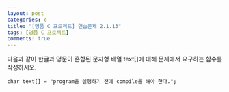 ```yaml
---
layout: post
categories: c
title: "[명품 C 프로젝트] 연습문제 2.1.13"
tags: [명품 C 프로젝트]
comments: true
---
```


다음과 같이 한글과 영문이 혼합된 문자형 배열 text[]에 대해 문제에서 요구하는 함수를 작성하시오.

```
char text[] = "program을 실행하기 전에 compile을 해야 한다.";
```

<script src="https://gist.github.com/junbly/d6276600d68d09d4d15fade6f67ea8ed.js"></script>
